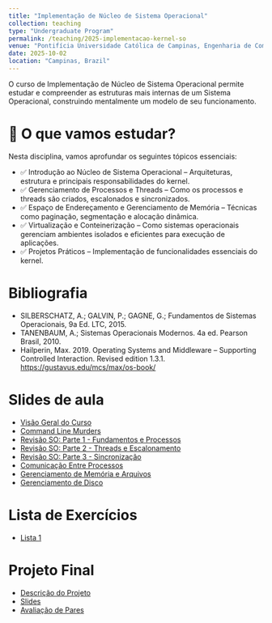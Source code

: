 ```yaml
---
title: "Implementação de Núcleo de Sistema Operacional"
collection: teaching
type: "Undergraduate Program"
permalink: /teaching/2025-implementacao-kernel-so
venue: "Pontifícia Universidade Católica de Campinas, Engenharia de Computação"
date: 2025-10-02
location: "Campinas, Brazil"
---
```


O curso de Implementação de Núcleo de Sistema Operacional permite estudar e compreender as estruturas mais internas de um Sistema Operacional, construindo mentalmente um modelo de seu funcionamento.


# 📌 O que vamos estudar?

Nesta disciplina, vamos aprofundar os seguintes tópicos essenciais:
- ✅ Introdução ao Núcleo de Sistema Operacional – Arquiteturas, estrutura e principais responsabilidades do kernel.
- ✅ Gerenciamento de Processos e Threads – Como os processos e threads são criados, escalonados e sincronizados.
- ✅ Espaço de Endereçamento e Gerenciamento de Memória – Técnicas como paginação, segmentação e alocação dinâmica.
- ✅ Virtualização e Conteinerização – Como sistemas operacionais gerenciam ambientes isolados e eficientes para execução de aplicações.
- ✅ Projetos Práticos – Implementação de funcionalidades essenciais do kernel.


# Bibliografia
 
 - SILBERSCHATZ, A.; GALVIN, P.; GAGNE, G.; Fundamentos de Sistemas Operacionais, 9a Ed. LTC, 2015.
 - TANENBAUM, A.; Sistemas Operacionais Modernos. 4a ed. Pearson Brasil, 2010.  
 - Hailperin, Max. 2019. Operating Systems and Middleware – Supporting Controlled Interaction. Revised edition 1.3.1. https://gustavus.edu/mcs/max/os-book/

# Slides de aula

- [Visão Geral do Curso](https://denmartins.github.io/files/lectures/01-NSO-VisaoGeral.pdf)
- [Command Line Murders](https://denmartins.github.io/files/lectures/Pratica-CommandLineMurders.pdf)
- [Revisão SO: Parte 1 - Fundamentos e Processos](https://denmartins.github.io/files/lectures/02-NSO-Revisao-Parte1.pdf)
- [Revisão SO: Parte 2 - Threads e Escalonamento](https://denmartins.github.io/files/lectures/03-NSO-Revisao-Parte2.pdf)
- [Revisão SO: Parte 3 - Sincronização](https://denmartins.github.io/files/lectures/SincronizacaoProcessos.pdf)
- [Comunicação Entre Processos](https://denmartins.github.io/files/lectures/04-NSO-IPC.pdf)
- [Gerenciamento de Memória e Arquivos](https://denmartins.github.io/files/lectures/06-NSO-Memoria-Arquivos.pdf)
- [Gerenciamento de Disco](https://denmartins.github.io/files/lectures/11-OS-Gerenciamento-Disco-W.pdf)

# Lista de Exercícios

- [Lista 1](https://denmartins.github.io/files/lectures/NSO-Lista-1.pdf)

# Projeto Final

- [Descrição do Projeto](https://denmartins.github.io/files/lectures/NSO-Projeto-Modulo-Kernel.pdf)
- [Slides](https://denmartins.github.io/files/lectures/NSO-Slides-Projeto.pdf)
- [Avaliação de Pares](https://denmartins.github.io/files/lectures/NSO-Modelo-Avaliacao-Pares.pdf)